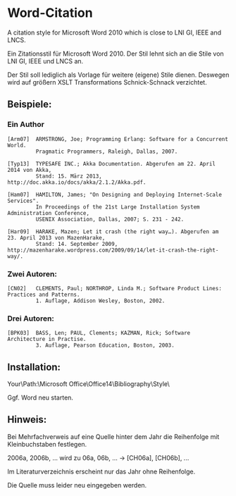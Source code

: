 Word-Citation
=============

A citation style for Microsoft Word 2010 which is close to LNI GI, IEEE and LNCS.

Ein Zitationsstil für Microsoft Word 2010. Der Stil lehnt sich an die Stile von LNI GI, IEEE und LNCS an. 

Der Stil soll lediglich als Vorlage für weitere (eigene) Stile dienen. Deswegen wird auf größern XSLT Transformations Schnick-Schnack verzichtet. 

## Beispiele:


### Ein Author

    [Arm07]  ARMSTRONG, Joe; Programming Erlang: Software for a Concurrent World.
             Pragmatic Programmers, Raleigh, Dallas, 2007.
    
    [Typ13]	 TYPESAFE INC.; Akka Documentation. Abgerufen am 22. April 2014 von Akka, 
             Stand: 15. März 2013, http://doc.akka.io/docs/akka/2.1.2/Akka.pdf.
    
    [Ham07]  HAMILTON, James; "On Designing and Deploying Internet-Scale Services". 
             In Proceedings of the 21st Large Installation System Administration Conference, 
             USENIX Association, Dallas, 2007; S. 231 - 242.
    
    [Har09]	 HARAKE, Mazen; Let it crash (the right way…). Abgerufen am 23. April 2013 von MazenHarake,
             Stand: 14. September 2009, http://mazenharake.wordpress.com/2009/09/14/let-it-crash-the-right-way/.

### Zwei Autoren:

    [CN02]   CLEMENTS, Paul; NORTHROP, Linda M.; Software Product Lines: Practices and Patterns.
             1. Auflage, Addison Wesley, Boston, 2002.

### Drei Autoren:

    [BPK03]	 BASS, Len; PAUL, Clements; KAZMAN, Rick; Software Architecture in Practise. 
             3. Auflage, Pearson Education, Boston, 2003.

## Installation:
Your\Path:\Microsoft Office\Office14\Bibliography\Style\

Ggf. Word neu starten. 

## Hinweis:

Bei Mehrfachverweis auf eine Quelle hinter dem Jahr die Reihenfolge mit Kleinbuchstaben festlegen. 

2006a, 2006b, ... wird zu 06a, 06b, ... -> [CH06a], [CH06b], ...

Im Literaturverzeichnis erscheint nur das Jahr ohne Reihenfolge.

Die Quelle muss leider neu eingegeben werden. 
